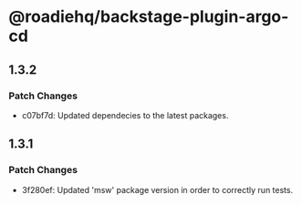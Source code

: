 # @roadiehq/backstage-plugin-argo-cd

## 1.3.2

### Patch Changes

- c07bf7d: Updated dependecies to the latest packages.

## 1.3.1

### Patch Changes

- 3f280ef: Updated 'msw' package version in order to correctly run tests.
